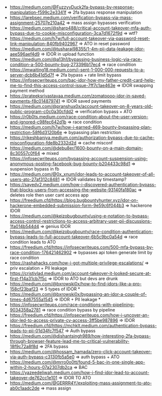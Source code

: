 - https://medium.com/@FuzzyyDuck2fa-bypass-by-response-manipulation-f599c2e3341f => 2fa bypass response manipulation
- https://larebsec.medium.com/verification-bypass-via-mass-assignment-25707e210a42 => mass assign bypasses verification
- https://medium.com/@sharp488/critical-account-takeover-mfa-auth-bypass-due-to-cookie-misconfiguration-3ca7d1672f9d => wtf?
- https://medium.com/h7w/full-account-takeover-via-password-reset-link-manipulation-840fb9402967 => ATO in reset password
- https://medium.com/@tusharaj98355/1-4m-pii-data-leakage-idor-aee596aef4d9 => IDOR in upload function
- https://medium.com/@a13h1/bypassing-business-logic-via-race-condition-a-500-bounty-bug-273396b17ec4 => race condition
- https://imwaiting18.medium.com/i-sent-1-000-000-requests-to-a-server-dcb6b41d5d7f => 2fa bypass + rate limit bypass
- https://infosecwriteups.com/bac-idor-how-my-father-credit-card-help-me-to-find-this-access-control-issue-7ff7c1ae463e => IDOR swapping payment method
- https://prateeksrivastavaa.medium.com/zomatoooo-idor-in-saved-payments-f8c014879741 => IDOR saved payments
- https://medium.com/@pranshux0x/account-takeover-on-8-years-old-public-program-c0c0a30cfdd2 => verification bypass + ATO
- https://r0b0ts.medium.com/race-condition-about-the-user-version-and-ignored-c98fec642d1b => race condition
- https://medium.com/h7w/how-i-earned-469-bounty-bypassing-plan-restriction-58f6d3120b6e => bypassing plan restriction
- https://rikeshbaniya.medium.com/authorization-bypass-due-to-cache-misconfiguration-fde8b2332d2d => cache misconf
- https://medium.com/@debu8er/1600-bounty-on-a-main-domain-8c30557c0f64 => mixed
- https://infosecwriteups.com/bypassing-account-suspension-using-anonymous-posting-facebook-bug-bounty-b204433c98d1 => suspension bypass in fb
- https://medium.com/@0x_xnum/idor-leads-to-account-takeover-of-all-users-ato-27af312c8481 => IDOR validates by timestamp?
- https://sayedv2.medium.com/how-i-discovered-authentication-bypass-that-blocks-users-from-accessing-the-website-93140fa180ac => deletes role then user cant access app
- https://freedium.cfd/https://blog.bugbountyhunter.xyz/idor-on-hackerone-embedded-submission-form-9e59c6f044b3 => hackerone IDOR
- https://medium.com/@keizobugbounty/using-e-notation-to-bypass-access-control-restrictions-to-access-arbitrary-user-pii-discussions-1fa014b544d4 => genius IDOR
- https://medium.com/@keizobugbounty/race-condition-authentication-bypass-leads-to-full-account-takeover-6b5c9bc0a54d => race condition leads to ATO
- https://freedium.cfd/https://infosecwriteups.com/500-mfa-bypass-by-race-condition-176421462902 => bypasses api token generate limit by race condition
- https://rashahacks.com/how-i-got-multiple-privilege-escalations/ => priv escalation + PII leakage
- https://cristivlad.medium.com/account-takeover-it-looked-secure-at-first-f14a31cb7f5c => IDOR to ATO but devs are drunk
- https://medium.com/@bxrowski0x/how-to-find-idors-like-a-pro-158cf23baf23 => 5 types of IDOR \*
- https://medium.com/@bxrowski0x/bypassing-an-idor-a-couple-of-times-4d67555a1545 => IDOR + PII leakage \*
- https://infosecwriteups.com/race-conditions-with-pipelining-9034358a2781 => race condition bypass by pipeline
- https://freedium.cfd/https://infosecwriteups.com/how-i-uncover-an-idor-led-to-access-private-cv-access-3ff5be987896 => IDOR
- https://freedium.cfd/https://mchklt.medium.com/authentication-bypass-leads-to-pii-01d34fc7f547 => Auth bypass
- https://medium.com/@dishantsingh989/how-interesting-2fa-bypass-through-browser-feature-lead-me-to-critical-vulnerability-18f9c72a8f8d => 2FA bypass
- https://medium.com/@hossam_hamada/zero-click-account-takeover-via-auth-bypass-c3130fb5a5e0 => auth bypass + ATO
- https://medium.com/@mrro0o0tt/found-5-bac-in-one-single-app-within-2-hours-07a2307db2ca => BAC
- https://yazeedeliwah.medium.com/how-i-find-idor-lead-to-account-takeover-de762cc1e101 => IDOR TO ATO
- https://medium.com/@GERRR4Y/exploiting-mass-assignment-to-ato-ab0c1aadc2de => mass assign

